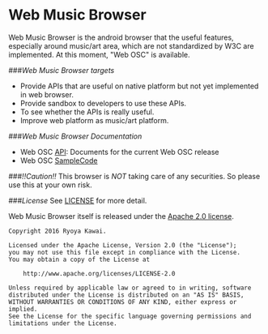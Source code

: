 # Web Music Browser

Web Music Browser is  the android browser that the useful features, especially around music/art area, which are not standardized by W3C are implemented. 
At this moment, "Web OSC" is available.

###*Web Music Browser targets*
  * Provide APIs that are useful on native platform but not yet implemented in web browser.
  * Provide sandbox to developers to use these APIs.
  * To see whether the APIs is really useful.
  * Improve web platform as music/art platform. 

###*Web Music Browser Documentation*
  * Web OSC [API](https://docs.google.com/document/d/1ChmdATOgjkT4cAz_JiG76WvSOXrEvBvzr0GB8UpsaRA/edit): Documents for the current Web OSC release
  * Web OSC [SampleCode](https://github.com/ryoyakawai/WebMusicBrowser/blob/master/mobile/src/main/assets/sample.html)

###*!!Caution!!*
This browser is *NOT* taking care of any securities. So please use this at your own risk.



###*License*
See [LICENSE](https://raw.githubusercontent.com/ryoyakawai/WebMusicBrowser/master/LICENSE) for more detail.

Web Music Browser itself is released under the [Apache 2.0 license](LICENSE).

```
Copyright 2016 Ryoya Kawai.

Licensed under the Apache License, Version 2.0 (the "License");
you may not use this file except in compliance with the License.
You may obtain a copy of the License at

    http://www.apache.org/licenses/LICENSE-2.0

Unless required by applicable law or agreed to in writing, software
distributed under the License is distributed on an "AS IS" BASIS,
WITHOUT WARRANTIES OR CONDITIONS OF ANY KIND, either express or implied.
See the License for the specific language governing permissions and
limitations under the License.
```
